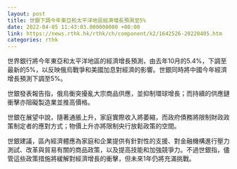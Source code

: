 ```yaml
---
layout: post
title: 世銀下調今年東亞和太平洋地區經濟增長預測至5%
date: 2022-04-05 11:43:03.000000000 +08:00
link: https://news.rthk.hk/rthk/ch/component/k2/1642526-20220405.htm
categories: rthk
---
```


世界銀行將今年東亞和太平洋地區的經濟增長預測，由去年10月的5.4%，下調至最新的5%，以反映俄烏戰爭和美國加息對經濟的影響。世銀同時將中國今年經濟增長預測下調至5%。

世銀發表報告指，俄烏衡突擾亂大宗商品供應，並抑制環球增長；而持續的供應鏈衝擊亦阻礙製造業並推高價格。

世銀在展望中說，隨著通脹上升，家庭實際收入將萎縮，而政府債務將限制財政政策制定者的應對方式；物價上升亦將限制央行放鬆政策的空間。

世銀建議，區內經濟體應為家庭和企業提供有針對性的支援、對金融機構進行壓力測試、改革與貿易有關的商品政策，以及提高技能和加強競爭力。不過世銀指，儘管這些政策措施將緩解對經濟增長的衝擊，但未來1年仍將充滿挑戰。
